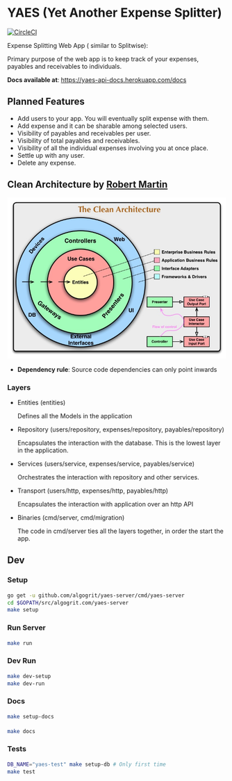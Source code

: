 # YAES (Yet Another Expense Splitter)

[![CircleCI](https://circleci.com/gh/algogrit/yaes-server/tree/master.svg?style=svg)](https://circleci.com/gh/algogrit/yaes-server/tree/master)

Expense Splitting Web App ( similar to Splitwise):

Primary purpose of the web app is to keep track of your expenses, payables and receivables to individuals.

**Docs available at**: https://yaes-api-docs.herokuapp.com/docs

## Planned Features

- Add users to your app. You will eventually split expense with them.
- Add expense and it can be sharable among selected users.
- Visibility of payables and receivables per user.
- Visibility of total payables and receivables.
- Visibility of all the individual expenses involving you at once place.
- Settle up with any user.
- Delete any expense.

## Clean Architecture by [Robert Martin](https://blog.cleancoder.com/uncle-bob/2012/08/13/the-clean-architecture.html)

![Clean Architecture](assets/CleanArchitecture.jpg)

- **Dependency rule**: Source code dependencies can only point inwards

### Layers

- Entities (entities)

  Defines all the Models in the application

- Repository (users/repository, expenses/repository, payables/repository)

  Encapsulates the interaction with the database. This is the lowest layer in the application.

- Services (users/service, expenses/service, payables/service)

  Orchestrates the interaction with repository and other services.

- Transport (users/http, expenses/http, payables/http)

  Encapsulates the interaction with application over an http API

- Binaries (cmd/server, cmd/migration)

  The code in cmd/server ties all the layers together, in order the start the app.

## Dev

### Setup

```bash
go get -u github.com/algogrit/yaes-server/cmd/yaes-server
cd $GOPATH/src/algogrit.com/yaes-server
make setup
```

### Run Server

```bash
make run
```

### Dev Run

```bash
make dev-setup
make dev-run
```

### Docs

```bash
make setup-docs

make docs
```

### Tests

```bash
DB_NAME="yaes-test" make setup-db # Only first time
make test
```

